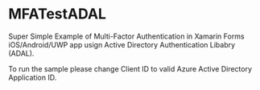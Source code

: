 # MFATestADAL
Super Simple Example of Multi-Factor Authentication in Xamarin Forms iOS/Android/UWP app usign Active Directory Authentication Libabry (ADAL).

To run the sample please change Client ID to valid Azure Active Directory Application ID. 
